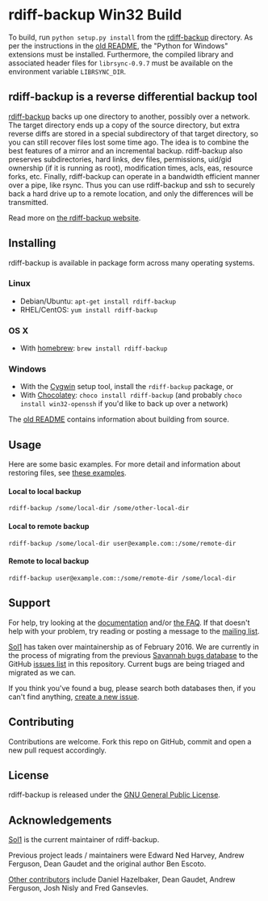 # rdiff-backup Win32 Build

To build, run `python setup.py install` from the [rdiff-backup](rdiff-backup) directory. As per the
instructions in the [old README](rdiff-backup/README), the "Python for Windows" extensions must be
installed. Furthermore, the compiled library and associated header files for `librsync-0.9.7` must
be available on the environment variable `LIBRSYNC_DIR`.

## rdiff-backup is a reverse differential backup tool

[rdiff-backup](http://www.nongnu.org/rdiff-backup/) backs up one directory to another, possibly over a network. The target directory ends up a copy of the source directory, but extra reverse diffs are stored in a special subdirectory of that target directory, so you can still recover files lost some time ago. The idea is to combine the best features of a mirror and an incremental backup. rdiff-backup also preserves subdirectories, hard links, dev files, permissions, uid/gid ownership (if it is running as root), modification times, acls, eas, resource forks, etc. Finally, rdiff-backup can operate in a bandwidth efficient manner over a pipe, like rsync. Thus you can use rdiff-backup and ssh to securely back a hard drive up to a remote location, and only the differences will be transmitted.

Read more on [the rdiff-backup website](http://www.nongnu.org/rdiff-backup/).

## Installing

rdiff-backup is available in package form across many operating systems.

### Linux

 * Debian/Ubuntu: `apt-get install rdiff-backup`
 * RHEL/CentOS: `yum install rdiff-backup`

### OS X

 * With [homebrew](http://brew.sh/): `brew install rdiff-backup`

### Windows

 * With the [Cygwin](https://cygwin.com/) setup tool, install the `rdiff-backup` package, or
 * With [Chocolatey](https://chocolatey.org/): `choco install rdiff-backup` (and probably `choco install win32-openssh` if you'd like to back up over a network)

The [old README](rdiff-backup/README) contains information about building from source.

## Usage

Here are some basic examples. For more detail and information about restoring files, see [these examples](http://www.nongnu.org/rdiff-backup/examples.html).

#### Local to local backup

`rdiff-backup /some/local-dir /some/other-local-dir`

#### Local to remote backup

`rdiff-backup /some/local-dir user@example.com::/some/remote-dir`

#### Remote to local backup

`rdiff-backup user@example.com::/some/remote-dir /some/local-dir`

## Support

For help, try looking at the [documentation](http://www.nongnu.org/rdiff-backup/docs.html) and/or [the FAQ](http://www.nongnu.org/rdiff-backup/FAQ.html). If that doesn't help with your problem, try reading or posting a message to the [mailing list](http://www.nongnu.org/rdiff-backup/savannah.html#mailing_list).

[Sol1](http://sol1.com.au) has taken over maintainership as of February 2016. We are currently in the process of migrating from the previous [Savannah bugs database](http://savannah.nongnu.org/bugs/?group=rdiff-backup) to the GitHub [issues list](https://github.com/sol1/rdiff-backup/issues) in this repository. Current bugs are being triaged and migrated as we can.

If you think you've found a bug, please search both databases then, if you can't find anything, [create a new issue](https://github.com/sol1/rdiff-backup/issues/new).

## Contributing

Contributions are welcome. Fork this repo on GitHub, commit and open a new pull request accordingly.

## License

rdiff-backup is released under the [GNU General Public License](rdiff-backup/COPYING).

## Acknowledgements

[Sol1](http://sol1.com.au) is the current maintainer of rdiff-backup.

Previous project leads / maintainers were Edward Ned Harvey, Andrew Ferguson, Dean Gaudet and the original author Ben Escoto.

[Other contributors](http://www.nongnu.org/rdiff-backup/acknowledgments.html) include Daniel Hazelbaker, Dean Gaudet, Andrew Ferguson, Josh Nisly and Fred Gansevles.
